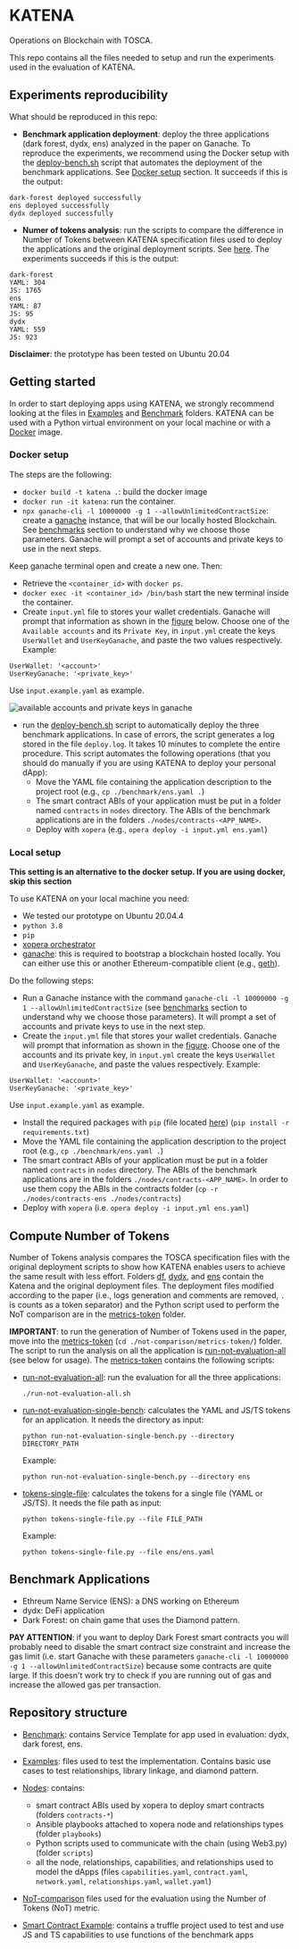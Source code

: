 # KATENA
Operations on Blockchain with TOSCA.

This repo contains all the files needed to setup and run the experiments used in the evaluation of KATENA.

## Experiments reproducibility
What should be reproduced in this repo:
- **Benchmark application deployment**: deploy the three applications (dark forest, dydx, ens) analyzed in the paper on Ganache. To reproduce the experiments, we recommend using the Docker setup with the [deploy-bench.sh](./deploy-bench.sh) script that automates the deployment of the benchmark applications. See [Docker setup](#docker-setup) section.
It succeeds if this is the output:
```
dark-forest deployed successfully
ens deployed successfully
dydx deployed successfully
```
- **Numer of tokens analysis**: run the scripts to compare the difference in Number of Tokens between KATENA specification files used to deploy the applications and the original deployment scripts. See [here](#compute-number-of-tokens).
The experiments succeeds if this is the output:
```
dark-forest
YAML: 304
JS: 1765
ens
YAML: 87
JS: 95
dydx
YAML: 559
JS: 923
```


**Disclaimer**: the prototype has been tested on Ubuntu 20.04

## Getting started
In order to start deploying apps using KATENA, we strongly recommend looking at the files in [Examples](./examples/) and [Benchmark](./benchmark/) folders. 
KATENA can be used with a Python virtual environment on your local machine or with a [Docker](https://www.docker.com/) image.

### Docker setup

The steps are the following:
- `docker build -t katena .`: build the docker image
- `docker run -it katena`: run the container.
- `npx ganache-cli -l 10000000 -g 1 --allowUnlimitedContractSize`: create a [ganache](https://trufflesuite.com/ganache/) instance, that will be our locally hosted Blockchain. See [benchmarks](#benchmark-applications) section to understand why we choose those parameters. Ganache will prompt a set of accounts and private keys to use in the next steps.

Keep ganache terminal open and create a new one. Then:
- Retrieve the `<container_id>` with `docker ps`.
- `docker exec -it <container_id> /bin/bash` start the new terminal inside the container. 
- Create `input.yml` file to stores your wallet credentials. Ganache will prompt that information as shown in the [figure](images/ganache-accounts.jpg) below. Choose one of the `Available accounts` and its `Private Key`, in `input.yml` create the keys `UserWallet` and `UserKeyGanache`, and paste the two values respectively. Example:
```
UserWallet: '<account>'
UserKeyGanache: '<private_key>'
```
Use `input.example.yaml` as example.

![available accounts and private keys in ganache](./images/ganache-accounts.jpg)

- run the [deploy-bench.sh](./deploy-bench.sh) script to automatically deploy the three benchmark applications. In case of errors, the script generates a log stored in the file `deploy.log`. It takes 10 minutes to complete the entire procedure.
This script automates the following operations (that you should do manually if you are using KATENA to deploy your personal dApp):
    - Move the YAML file containing the application description to the project root (e.g., `cp ./benchmark/ens.yaml .`)
    - The smart contract ABIs of your application must be put in a folder named `contracts` in `nodes` directory. The ABIs of the benchmark applications are in the folders `./nodes/contracts-<APP_NAME>`.
    - Deploy with `xopera` (e.g., `opera deploy -i input.yml ens.yaml`)

### Local setup

**This setting is an alternative to the docker setup. If you are using docker, skip this section**

To use KATENA on your local machine you need:
- We tested our prototype on Ubuntu 20.04.4
- `python 3.8`
- `pip`
- [xopera orchestrator](https://github.com/xlab-si/xopera-opera#installation-and-quickstart)
- [ganache](https://trufflesuite.com/ganache/): this is required to bootstrap a blockchain hosted locally. You can either use this or another Ethereum-compatible client (e.g., [geth](https://geth.ethereum.org/)).


Do the following steps:
- Run a Ganache instance with the command `ganache-cli -l 10000000 -g 1 --allowUnlimitedContractSize` (see [benchmarks](#benchmark-applications) section to understand why we choose those parameters). It will prompt a set of accounts and private keys to use in the next step.
- Create the `input.yml` file that stores your wallet credentials. Ganache will prompt that information as shown in the [figure](images/ganache-accounts.jpg). Choose one of the accounts and its private key, in `input.yml` create the keys `UserWallet` and `UserKeyGanache`, and paste the values respectively. Example:
```
UserWallet: '<account>'
UserKeyGanache: '<private_key>'
```
Use `input.example.yaml` as example. 


- Install the required packages with `pip` (file located [here](./requirements.txt)) (`pip install -r requirements.txt`)
- Move the YAML file containing the application description to the project root (e.g., `cp ./benchmark/ens.yaml .`)
- The smart contract ABIs of your application must be put in a folder named `contracts` in `nodes` directory. The ABIs of the benchmark applications are in the folders `./nodes/contracts-<APP_NAME>`. In order to use them copy the ABIs in the contracts folder (`cp -r ./nodes/contracts-ens ./nodes/contracts`)
- Deploy with `xopera` (i.e. `opera deploy -i input.yml ens.yaml`)

## Compute Number of Tokens

Number of Tokens analysis compares the TOSCA specification files with the original deployment scripts to show how KATENA enables users to achieve the same result with less effort.
Folders [df](./not-comparison/dark-forest/), [dydx](./not-comparison/dydx/), and [ens](./not-comparison/ens/) contain the Katena and the original deployment files.
The deployment files modified according to the paper (i.e., logs generation and comments are removed, `.` is counts as a token separator) and the Python script used to perform the NoT comparison are in the [metrics-token](./not-comparison/metrics-token/) folder.

**IMPORTANT**: to run the generation of Number of Tokens used in the paper, move into the [metrics-token](./not-comparison/metrics-token/) (`cd ./not-comparison/metrics-token/`) folder. 
The script to run the analysis on all the application is [run-not-evaluation-all](./run-not-evaluation-all.sh) (see below for usage). 
The [metrics-token](./not-comparison/metrics-token/) contains the following scripts:

- [run-not-evaluation-all](./run-not-evaluation-all.sh): run the evaluation for all the three applications:
    ```
    ./run-not-evaluation-all.sh
    ```

- [run-not-evaluation-single-bench](./run-not-evaluation-single-bench.py): calculates the YAML and JS/TS tokens for an application. It needs the directory as input:
    ```
    python run-not-evaluation-single-bench.py --directory DIRECTORY_PATH
    ```
    Example:
    ```
    python run-not-evaluation-single-bench.py --directory ens
    ```

- [tokens-single-file](./tokens-single-file.py): calculates the tokens for a single file (YAML or JS/TS). It needs the file path as input:
    ```
    python tokens-single-file.py --file FILE_PATH
    ```
    Example:
    ```
    python tokens-single-file.py --file ens/ens.yaml
    ```

## Benchmark Applications
- Ethreum Name Service (ENS): a DNS working on Ethereum
- dydx: DeFi application
- Dark Forest: on chain game that uses the Diamond pattern. 


**PAY ATTENTION**: if you want to deploy Dark Forest smart contracts you will probably need to disable the smart contract size constraint and increase the gas limit (i.e. start Ganache with these parameters `ganache-cli -l 10000000 -g 1 --allowUnlimitedContractSize`) because some contracts are quite large. If this doesn't work try to check if you are running out of gas and increase the allowed gas per transaction.



## Repository structure

- [Benchmark](./benchmark/): contains Service Template for app used in evaluation: dydx, dark forest, ens.

- [Examples](./examples/): files used to test the implementation. Contains basic use cases to test relationships, library linkage, and diamond pattern.

- [Nodes](./nodes/): contains:
    - smart contract ABIs used by xopera to deploy smart contracts (folders `contracts-*`)
    - Ansible playbooks attached to xopera node and relationships types (folder `playbooks`)
    - Python scripts used to communicate with the chain (using Web3.py) (folder `scripts`)
    - all the node, relationships, capabilities, and relationships used to model the dApps (files `capabilities.yaml`, `contract.yaml`, `network.yaml`, `relationships.yaml`, `wallet.yaml`)


- [NoT-comparison](./not-comparison/) files used for the evaluation using the Number of Tokens (NoT) metric.

- [Smart Contract Example](./smart-contract-example/): contains a truffle project used to test and use JS and TS capabilities to use functions of the benchmark apps
